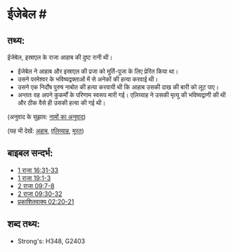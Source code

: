 # ईजेबेल #

## तथ्य: ##

ईजेबेल, इस्राएल के राजा आहाब की दुष्ट रानी थी।

* ईजेबेल ने आहाब और इस्राएल की प्रजा को मूर्ति-पूजा के लिए प्रेरित किया था।
* उसने परमेश्वर के भविष्यद्वक्ताओं में से अनेकों की हत्या करवाई थी।
* उसने एक निर्दोष पुरुष नाबोत की हत्या करवायी थी कि आहाब उसकी दाख की बारी को लूट पाए।
* अन्ततः वह अपने कुकर्मों के परिणाम स्वरूप मारी गई। एलिय्याह ने उसकी मृत्यु की भविष्यद्वाणी की थी और ठीक वैसे ही उसकी हत्या की गई थी।

(अनुवाद के सुझाव: [नामों का अनुवाद](rc://hi/ta/man/translate/translate-names))

(यह भी देखें: [अहाब](../names/ahab.md), [एलिय्याह](../names/elijah.md), [मूरत](../other/idol.md))

## बाइबल सन्दर्भ: ##

* [1 राजा 16:31-33](rc://hi/tn/help/1ki/16/31)
* [1 राजा 19:1-3](rc://hi/tn/help/1ki/19/01)
* [2 राजा 09:7-8](rc://hi/tn/help/2ki/09/07)
* [2 राजा 09:30-32](rc://hi/tn/help/2ki/09/30)
* [प्रकाशितवाक्य 02:20-21](rc://hi/tn/help/rev/02/20)

## शब्द तथ्य: ##

* Strong's: H348, G2403

